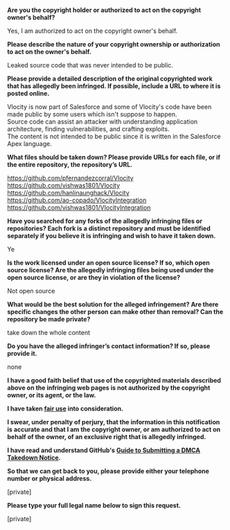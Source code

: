 **Are you the copyright holder or authorized to act on the copyright owner's behalf?**

Yes, I am authorized to act on the copyright owner's behalf.

**Please describe the nature of your copyright ownership or authorization to act on the owner's behalf.**

Leaked source code that was never intended to be public.

**Please provide a detailed description of the original copyrighted work that has allegedly been infringed. If possible, include a URL to where it is posted online.**

Vlocity is now part of Salesforce and some of Vlocity's code have been made public by some users which isn't suppose to happen.  
Source code can assist an attacker with understanding application architecture, finding vulnerabilities, and crafting exploits.  
The content is not intended to be public since it is written in the Salesforce Apex language.

**What files should be taken down? Please provide URLs for each file, or if the entire repository, the repository’s URL.**

https://github.com/pfernandezcorral/Vlocity  
https://github.com/vishwas1801/Vlocity  
https://github.com/hanlinaunghack/Vlocity  
https://github.com/ao-copado/VlocityIntegration  
https://github.com/vishwas1801/VlocityIntegration

**Have you searched for any forks of the allegedly infringing files or repositories? Each fork is a distinct repository and must be identified separately if you believe it is infringing and wish to have it taken down.**

Ye

**Is the work licensed under an open source license? If so, which open source license? Are the allegedly infringing files being used under the open source license, or are they in violation of the license?**

Not open source

**What would be the best solution for the alleged infringement? Are there specific changes the other person can make other than removal? Can the repository be made private?**

take down the whole content

**Do you have the alleged infringer’s contact information? If so, please provide it.**

none

**I have a good faith belief that use of the copyrighted materials described above on the infringing web pages is not authorized by the copyright owner, or its agent, or the law.**

**I have taken <a href="https://www.lumendatabase.org/topics/22">fair use</a> into consideration.**

**I swear, under penalty of perjury, that the information in this notification is accurate and that I am the copyright owner, or am authorized to act on behalf of the owner, of an exclusive right that is allegedly infringed.**

**I have read and understand GitHub's <a href="https://docs.github.com/articles/guide-to-submitting-a-dmca-takedown-notice/">Guide to Submitting a DMCA Takedown Notice</a>.**

**So that we can get back to you, please provide either your telephone number or physical address.**

[private]

**Please type your full legal name below to sign this request.**

[private]

